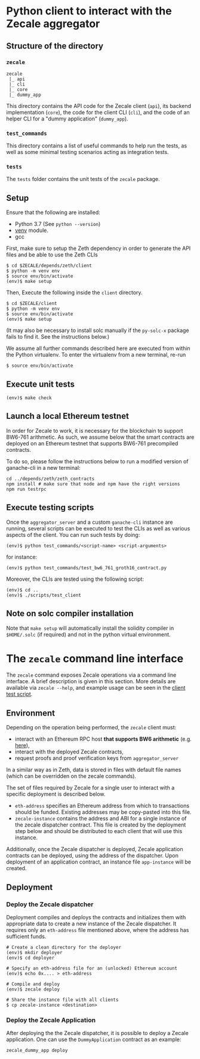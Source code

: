 # Python client to interact with the Zecale aggregator

## Structure of the directory

### `zecale`

```
zecale
 |_ api
 |_ cli
 |_ core
 |_ dummy_app
```

This directory contains the API code for the Zecale client (`api`), its backend implementation (`core`), the code for the client CLI (`cli`), and the code of an helper CLI for a "dummy application" (`dummy_app`).

### `test_commands`

This directory contains a list of useful commands to help run the tests, as well as some minimal testing scenarios acting as integration tests.

### `tests`

The `tests` folder contains the unit tests of the `zecale` package.

## Setup

Ensure that the following are installed:

- Python 3.7 (See `python --version`)
- [venv](https://docs.python.org/3/library/venv.html#module-venv) module.
- gcc

First, make sure to setup the Zeth dependency in order to generate the
API files and be able to use the Zeth CLIs
```console
$ cd $ZECALE/depends/zeth/client
$ python -m venv env
$ source env/bin/activate
(env)$ make setup
```

Then, Execute the following inside the `client` directory.
```console
$ cd $ZECALE/client
$ python -m venv env
$ source env/bin/activate
(env)$ make setup
```

(It may also be necessary to install solc manually if the `py-solc-x` package
fails to find it. See the instructions below.)

We assume all further commands described here are executed from within the
Python virtualenv.  To enter the virtualenv from a new terminal, re-run
```console
$ source env/bin/activate
```

## Execute unit tests

```console
(env)$ make check
```

## Launch a local Ethereum testnet

In order for Zecale to work, it is necessary for the blockchain to support
BW6-761 arithmetic. As such, we assume below that the smart contracts are
deployed on an Ethereum testnet that supports BW6-761 precompiled contracts.

To do so, please follow the instructions below to run a modified version
of ganache-cli in a new terminal:
```console
cd ../depends/zeth/zeth_contracts
npm install # make sure that node and npm have the right versions
npm run testrpc
```

## Execute testing scripts

Once the `aggregator_server` and a custom `ganache-cli` instance are
running, several scripts can be executed to test the CLIs as well as
various aspects of the client. You can run such tests by doing:

```console
(env)$ python test_commands/<script-name> <script-arguments>
```

for instance:
```console
(env)$ python test_commands/test_bw6_761_groth16_contract.py
```

Moreover, the CLIs are tested using the following script:

```console
(env)$ cd ..
(env)$ ./scripts/test_client
```

## Note on solc compiler installation

Note that `make setup` will automatically install the solidity compiler in `$HOME/.solc`
(if required) and not in the python virtual environment.

# The `zecale` command line interface

The `zecale` command exposes Zecale operations via a command line interface. A
brief description is given in this section. More details are available via
`zecale --help`, and example usage can be seen in the [client test
script](../scripts/test_client).

## Environment

Depending on the operation being performed, the `zecale` client must:
- interact with an Ethereum RPC host **that supports BW6 arithmetic** (e.g. [here](https://github.com/clearmatics/ganache-cli/tree/v6.10.1-clearmatics)),
- interact with the deployed Zecale contracts,
- request proofs and proof verification keys from `aggregator_server`

In a similar way as in Zeth, data is stored in files with
default file names (which can be overridden on the zecale commands).

The set of files required by Zecale for a single user to interact with a specific
deployment is described below.

- `eth-address` specifies an Ethereum address from which to transactions should
  be funded. Existing addresses may be copy-pasted into this file.
- `zecale-instance` contains the address and ABI for a single instance of the
  zecale dispatcher contract. This file is created by the deployment step below
  and should be distributed to each client that will use this instance.

Additionally, once the Zecale dispatcher is deployed, Zecale application
contracts can be deployed, using the address of the dispatcher. Upon
deployment of an application contract, an instance file `app-instance` will
be created.

## Deployment

### Deploy the Zecale dispatcher

Deployment compiles and deploys the contracts and initializes them with
appropriate data to create a new instance of the Zecale dispatcher. It requires
only an `eth-address` file mentioned above, where the address has sufficient
funds.

```console
# Create a clean directory for the deployer
(env)$ mkdir deployer
(env)$ cd deployer

# Specify an eth-address file for an (unlocked) Ethereum account
(env)$ echo 0x.... > eth-address

# Compile and deploy
(env)$ zecale deploy

# Share the instance file with all clients
$ cp zecale-instance <destination>
```

### Deploy the Zecale Application

After deploying the the Zecale dispatcher, it is possible to deploy a Zecale
application. One can use the `DummyApplication` contract as an example:

```console
zecale_dummy_app deploy
```
